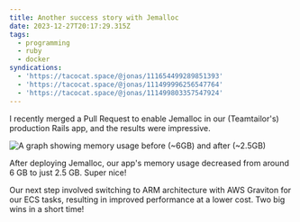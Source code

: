 ```yaml
---
title: Another success story with Jemalloc
date: 2023-12-27T20:17:29.315Z
tags:
  - programming
  - ruby
  - docker
syndications:
  - 'https://tacocat.space/@jonas/111654499289851393'
  - 'https://tacocat.space/@jonas/111499996256547764'
  - 'https://tacocat.space/@jonas/111499803357547924'
---
```


I recently merged a Pull Request to enable Jemalloc in our (Teamtailor's) production Rails app, and the results were impressive.

![A graph showing memory usage before (\~6GB) and after (\~2.5GB)](https://photo-storage.brusman.se/jemalloc/ed1719d6225f87e3.png)

After deploying Jemalloc, our app's memory usage decreased from around 6 GB to just 2.5 GB. Super nice!

Our next step involved switching to ARM architecture with AWS Graviton for our ECS tasks, resulting in improved performance at a lower cost. Two big wins in a short time!
